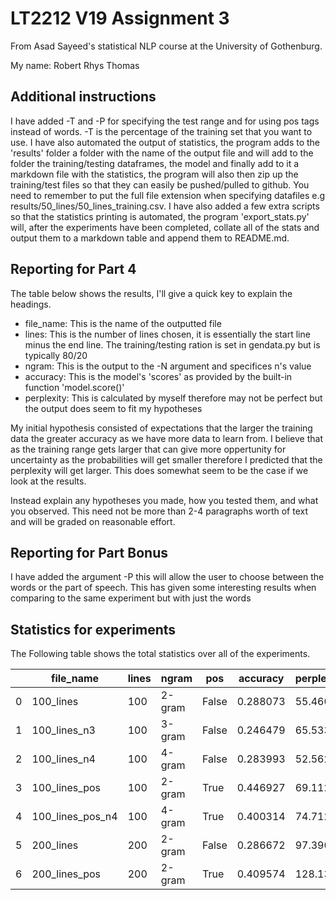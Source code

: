 # LT2212 V19 Assignment 3

From Asad Sayeed's statistical NLP course at the University of Gothenburg.

My name: Robert Rhys Thomas

## Additional instructions

I have added -T and -P for specifying the test range and for using pos tags instead of words. -T is the percentage of the training set that you want to use. I have also automated the output of statistics, the program adds to the 'results' folder a folder with the name of the output file and will add to the folder the training/testing dataframes, the model and finally add to it a markdown file with the statistics, the program will also then zip up the training/test files so that they can easily be pushed/pulled to github. You need to remember to put the full file extension when specifying datafiles e.g results/50_lines/50_lines_training.csv. I have also added a few extra scripts so that the statistics printing is automated, the program 'export_stats.py' will, after the experiments have been completed, collate all of the stats and output them to a markdown table and append them to README.md. 

## Reporting for Part 4

The table below shows the results, I'll give a quick key to explain the headings.
* file_name: This is the name of the outputted file
* lines: This is the number of lines chosen, it is essentially the start line minus the end line. The training/testing ration is set in gendata.py but is typically 80/20
* ngram: This is the output to the -N argument and specifices n's value
* accuracy: This is the model's 'scores' as provided by the built-in function 'model.score()'
* perplexity: This is calculated by myself therefore may not be perfect but the output does seem to fit my hypotheses

My initial hypothesis consisted of expectations that the larger the training data the greater accuracy as we have more data to learn from. I believe that as the training range gets larger that can give more oppertunity for uncertainty as the probabilities will get smaller therefore I predicted that the perplexity will get larger. This does somewhat seem to be the case if we look at the results. 


Instead explain any hypotheses you made, how you tested them, and what you observed.  This need not be more than 2-4 paragraphs worth of text and will be graded on reasonable effort.

## Reporting for Part Bonus 

I have added the argument -P this will allow the user to choose between the words or the part of speech. This has given some interesting results when comparing to the same experiment but with just the words

<h2>Statistics for experiments</h1>
<p>The Following table shows the total statistics over all of the experiments.</p>

|    | file_name        |   lines | ngram   | pos   |   accuracy |   perplexity |
|----|------------------|---------|---------|-------|------------|--------------|
|  0 | 100_lines        |     100 | 2-gram  | False |   0.288073 |      55.4609 |
|  1 | 100_lines_n3     |     100 | 3-gram  | False |   0.246479 |      65.5333 |
|  2 | 100_lines_n4     |     100 | 4-gram  | False |   0.283993 |      52.5624 |
|  3 | 100_lines_pos    |     100 | 2-gram  | True  |   0.446927 |      69.1123 |
|  4 | 100_lines_pos_n4 |     100 | 4-gram  | True  |   0.400314 |      74.7126 |
|  5 | 200_lines        |     200 | 2-gram  | False |   0.286672 |      97.3902 |
|  6 | 200_lines_pos    |     200 | 2-gram  | True  |   0.409574 |     128.132  |
